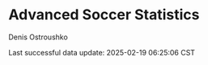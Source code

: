 # Advanced Soccer Statistics
Denis Ostroushko

<!-- gfm -->

Last successful data update: 2025-02-19 06:25:06 CST
